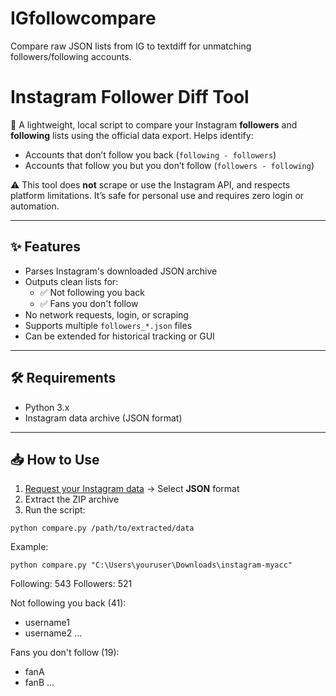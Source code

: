 # IGfollowcompare
Compare raw JSON lists from IG to textdiff for unmatching followers/following accounts.

# Instagram Follower Diff Tool

🧭 A lightweight, local script to compare your Instagram **followers** and **following** lists using the official data export. Helps identify:

- Accounts that don’t follow you back (`following - followers`)
- Accounts that follow you but you don’t follow (`followers - following`)

⚠️ This tool does **not** scrape or use the Instagram API, and respects platform limitations. It’s safe for personal use and requires zero login or automation.

---

## ✨ Features

- Parses Instagram's downloaded JSON archive
- Outputs clean lists for:
  - ✅ Not following you back
  - ✅ Fans you don't follow
- No network requests, login, or scraping
- Supports multiple `followers_*.json` files
- Can be extended for historical tracking or GUI

---

## 🛠 Requirements

- Python 3.x
- Instagram data archive (JSON format)

---

## 📥 How to Use

1. [Request your Instagram data](https://www.instagram.com/download/request/) → Select **JSON** format
2. Extract the ZIP archive
3. Run the script:

```python compare.py /path/to/extracted/data ```

Example:

```python compare.py "C:\Users\youruser\Downloads\instagram-myacc" ```

Following: 543
Followers: 521

Not following you back (41):
- username1
- username2
...

Fans you don't follow (19):
- fanA
- fanB
...